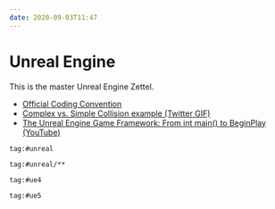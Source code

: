 ```yaml
---
date: 2020-09-03T11:47
---
```


# Unreal Engine

This is the master Unreal Engine Zettel.

- [Official Coding Convention](https://docs.unrealengine.com/en-US/Programming/Development/CodingStandard/index.html)
- [Complex vs. Simple Collision example (Twitter GIF)](https://twitter.com/MilkyEngineer/status/1173792783900893189)
- [The Unreal Engine Game Framework: From int main() to BeginPlay (YouTube)](https://www.youtube.com/watch?v=IaU2Hue-ApI)

```query
tag:#unreal
```
```query
tag:#unreal/**
```
```query
tag:#ue4
```
```query
tag:#ue5
```
